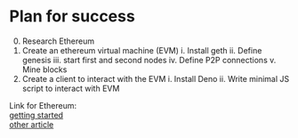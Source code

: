 # Plan for success
0. Research Ethereum
1. Create an ethereum virtual machine (EVM)
	i. Install geth
	ii. Define genesis
	iii. start first and second nodes
	iv. Define P2P connections
	v. Mine blocks
2. Create a client to interact with the EVM
	i. Install Deno
	ii. Write minimal JS script to interact with EVM

Link for Ethereum:\
 [getting started](https://dev.to/jeffersonxavier/create-your-own-private-blockchain-using-ethereum-52o5)\
[other article](https://medium.com/mercuryprotocol/how-to-create-your-own-private-ethereum-blockchain-dad6af82fc9f)

